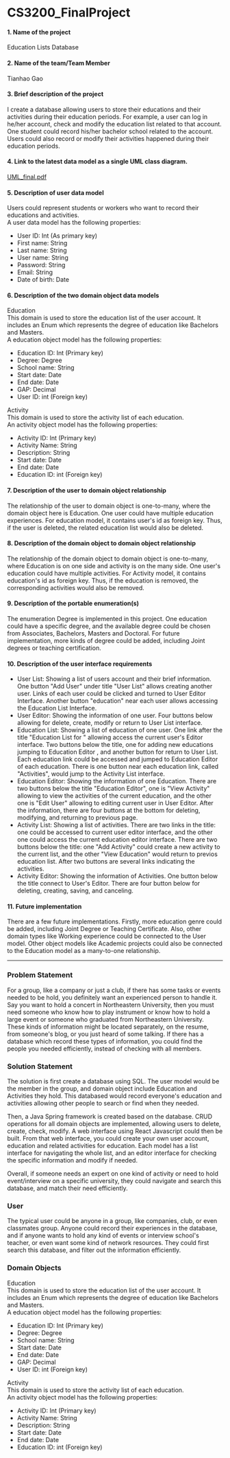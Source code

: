 # CS3200_FinalProject

#### 1. Name of the project
Education Lists Database

#### 2. Name of the team/Team Member
Tianhao Gao

#### 3. Brief description of the project
I create a database allowing users to store their educations and their activities during their education periods.
For example, a user can log in he/her account, check and modify the education list related to that account.
One student could record his/her bachelor school related to the account. 
Users could also record or modify their activities happened during their education periods. 

#### 4. Link to the latest data model as a single UML class diagram. 
[UML_final.pdf](https://github.com/gaotianh/db_design_final_project/blob/master/CS3200_project_final/UML_final.pdf)

#### 5. Description of user data model
Users could represent students or workers who want to record their educations and activities. 
<br>
A user data model has the following properties: 
- User ID: Int (As primary key)
- First name: String
- Last name: String
- User name: String
- Password: String
- Email: String
- Date of birth: Date

#### 6. Description of the two domain object data models
Education
<br>
This domain is used to store the education list of the user account. 
It includes an Enum which represents the degree of education like Bachelors and Masters.
<br>
A education object model has the following properties:
- Education ID: Int (Primary key)
- Degree: Degree
- School name: String
- Start date: Date
- End date: Date
- GAP: Decimal
- User ID: int (Foreign key)

Activity
   <br>
   This domain is used to store the activity list of each education. 
   <br>
   An activity object model has the following properties:
- Activity ID: Int (Primary key)
- Activity Name: String
- Description: String
- Start date: Date
- End date: Date
- Education ID: int (Foreign key)

#### 7. Description of the user to domain object relationship
The relationship of the user to domain object is one-to-many, where the domain object here is Education. 
One user could have multiple education experiences. For education model, it contains user's id as foreign key.
Thus, if the user is deleted, the related education list would also be deleted. 

#### 8. Description of the domain object to domain object relationship
The relationship of the domain object to domain object is one-to-many, where Education is on one side and activity
is on the many side. One user's education could have multiple activities. For Activity model, it contains education's id
as foreign key. Thus, if the education is removed, the corresponding activities would also be removed. 

#### 9. Description of the portable enumeration(s)
The enumeration Degree is implemented in this project. One education could have a specific degree, and the available 
degree could be chosen from Associates, Bachelors, Masters and Doctoral. For future implementation, more kinds of degree
could be added, including Joint degrees or teaching certification. 

#### 10. Description of the user interface requirements
- User List: Showing a list of users account and their brief information. One button "Add User" under title "User List" allows
creating another user. Links of each user could be clicked and turned to User Editor Interface. Another button "education" near each user allows accessing the Education List Interface.  
- User Editor: Showing the information of one user. Four buttons below allowing for delete, create, modify or return to 
User List interface. 
- Education List: Showing a list of education of one user. One link after the title "Education List for " allowing access
the current user's Editor interface. Two buttons below the title, one for adding new educations jumping to Education Editor
, and another button for return to User List. Each education link could be accessed and jumped to Education Editor of each 
education. There is one button near each education link, called "Activities", would jump to the Activity List interface. 
- Education Editor: Showing the information of one Education. There are two buttons below the title "Education Editor", 
one is "View Activity" allowing to view the activities of the current education, and the other one is "Edit User" allowing 
to editing current user in User Editor. After the information, there are four buttons at the bottom for deleting, modifying, 
and returning to previous page. 
- Activity List: Showing a list of activities. There are two links in the title: one could be accessed to current user editor
interface, and the other one could access the current education editor interface. There are two buttons below the title:
one "Add Activity" could create a new activity to the current list, and the other "View Education" would return to previos
education list. After two buttons are several links indicating the activities. 
- Activity Editor: Showing the information of Activities. One button below the title connect to User's Editor. There are 
four button below for deleting, creating, saving, and canceling. 


#### 11. Future implementation
There are a few future implementations. Firstly, more education genre could be added, including Joint Degree or Teaching 
Certificate. Also, other domain types like Working experience could be connected to the User model. Other object models 
like Academic projects could also be connected to the Education model as a many-to-one relationship. 

<hr>

### Problem Statement
For a group, like a company or just a club, if there has some tasks or events needed to be hold, you definitely want an
experienced person to handle it. Say you want to hold a concert in Northeastern University, then you must need someone who know how to play instrument
or know how to hold a large event or someone who graduated from Northeastern University. 
These kinds of information might be located separately, on the resume, from someone's blog,
or you just heard of some talking. If there has a database which record these types of information, you could find the people 
you needed efficiently, instead of checking with all members.  

### Solution Statement
The solution is first create a database using SQL. The user model would be the member in the group, and domain object include
Education and Activities they hold. This databased would record everyone's education and activities allowing other people to 
search or find when they needed. 
<br>

Then, a Java Spring framework is created based on the database. CRUD operations for all domain objects are implemented, allowing
users to delete, create, check, modify. A web interface using React Javascript could then be built. From that web interface,
you could create your own user account, education and related activities for education. Each model has a list interface for
navigating the whole list, and an editor interface for checking the specific information and modify if needed.
<br>

Overall, if someone needs an expert on one kind of activity or need to hold event/interview on a specific university, they
could navigate and search this database, and match their need efficiently. 

### User

The typical user could be anyone in a group, like companies, club, or even classmates group. Anyone could record their experiences
in the database, and if anyone wants to hold any kind of events or interview school's teacher, or even want some kind of 
network resources. They could first search this database, and filter out the information efficiently. 

### Domain Objects
Education
<br>
This domain is used to store the education list of the user account.
It includes an Enum which represents the degree of education like Bachelors and Masters.
<br>
A education object model has the following properties:
- Education ID: Int (Primary key)
- Degree: Degree
- School name: String
- Start date: Date
- End date: Date
- GAP: Decimal
- User ID: int (Foreign key)

Activity
<br>
This domain is used to store the activity list of each education.
<br>
An activity object model has the following properties:
- Activity ID: Int (Primary key)
- Activity Name: String
- Description: String
- Start date: Date
- End date: Date
- Education ID: int (Foreign key)